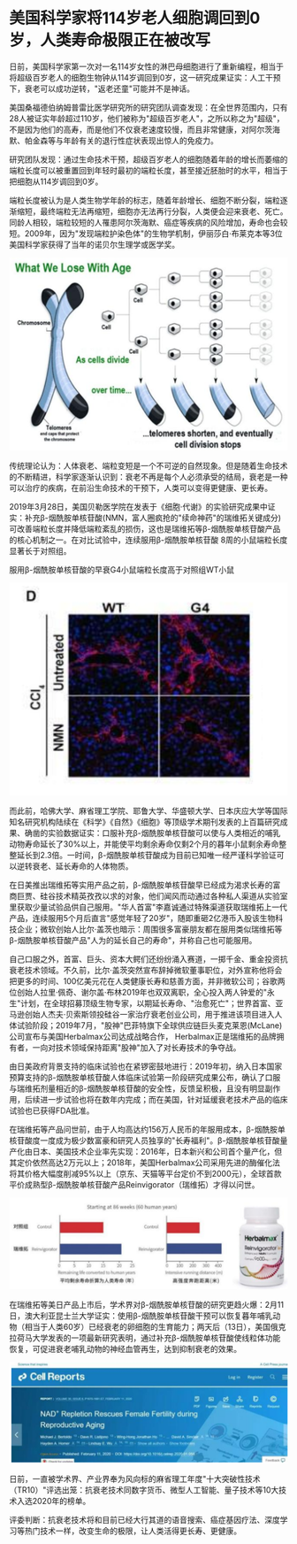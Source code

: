 # 美国科学家将114岁老人细胞调回到0岁，人类寿命极限正在被改写

日前，美国科学家第一次对一名114岁女性的淋巴母细胞进行了重新编程，相当于将超级百岁老人的细胞生物钟从114岁调回到0岁，这一研究成果证实：人工干预下，衰老可以成功逆转，"返老还童"可能并不是神话。

美国桑福德伯纳姆普雷比医学研究所的研究团队调查发现：在全世界范围内，只有28人被证实年龄超过110岁，他们被称为"超级百岁老人"，之所以称之为"超级"，不是因为他们的高寿，而是他们不仅衰老速度较慢，而且非常健康，对阿尔茨海默、帕金森等与年龄有关的退行性症状表现出惊人的免疫力。

研究团队发现：通过生命技术干预，超级百岁老人的细胞随着年龄的增长而萎缩的端粒长度可以被重置回到年轻时最初的端粒长度，甚至接近胚胎时的水平，相当于把细胞从114岁调回到0岁。

端粒长度被认为是人类生物学年龄的标志，随着年龄增长、细胞不断分裂，端粒逐渐缩短，最终端粒无法再缩短，细胞亦无法再行分裂，人类便会迎来衰老、死亡。同龄人相较，端粒较短的人罹患阿尔茨海默、癌症等疾病的风险增加，寿命也会较短。2009年，因为"发现端粒护染色体"的生物学机制，伊丽莎白·布莱克本等3位美国科学家获得了当年的诺贝尔生理学或医学奖。

![新生命](images/newlife001.png)

传统理论认为：人体衰老、端粒变短是一个不可逆的自然现象。但是随着生命技术的不断精进，科学家逐渐认识到：衰老不再是每个人必须承受的结局，衰老是一种可以治疗的疾病，在前沿生命技术的干预下，人类可以变得更健康、更长寿。

2019年3月28日，美国贝勒医学院在发表于《细胞·代谢》的实验研究成果中证实：补充β-烟酰胺单核苷酸(NMN，富人圈疯抢的"续命神药"的瑞维拓关键成分)可改善端粒长度并降低端粒紊乱的损伤，这也是瑞维拓等β-烟酰胺单核苷酸产品的核心机制之一。在对比试验中，连续服用β-烟酰胺单核苷酸 8周的小鼠端粒长度显著长于对照组。

服用β-烟酰胺单核苷酸的早衰G4小鼠端粒长度高于对照组WT小鼠

![新生命](images/newlife002.png)


而此前，哈佛大学、麻省理工学院、耶鲁大学、华盛顿大学、日本庆应大学等国际知名研究机构陆续在《科学》《自然》《细胞》等顶级学术期刊发表的上百篇研究成果、确凿的实验数据证实：口服补充β-烟酰胺单核苷酸可以使与人类相近的哺乳动物寿命延长了30%以上，并能使平均剩余寿命仅剩2个月的暮年小鼠剩余寿命整整延长到2.3倍。一时间，β-烟酰胺单核苷酸成为目前已知唯一经严谨科学验证可以逆转衰老、延长寿命的人体物质。

在日美推出瑞维拓等实用产品之前，β-烟酰胺单核苷酸早已经成为渴求长寿的富商巨贾、硅谷技术精英孜孜以求的对象，他们闻风而动通过各种私人渠道从实验室里获取少量试验品供自己服用。"华人首富"李嘉诚通过特殊渠道获取瑞维拓上一代产品，连续服用5个月后直言"感觉年轻了20岁"，随即重砸2亿港币入股该生物科技企业；微软创始人比尔·盖茨也暗示：周围很多富豪朋友都在服用类似瑞维拓等β-烟酰胺单核苷酸产品"人为的延长自己的寿命"，并称自己也可能服用。

自己口服之外，首富、巨头、资本大鳄们还纷纷涌入赛道，一掷千金、重金投资抗衰老技术领域。不久前，比尔·盖茨突然宣布辞掉微软董事职位，对外宣称他将会把更多的时间、100亿美元花在人类健康长寿和慈善方面，并非微软公司；谷歌两位创始人拉里·佩奇、谢尔盖·布林2019年也双双离职，全心投入两人钟爱的"永生"计划，在全球招募顶级生物专家，以期延长寿命、"治愈死亡"；世界首富、亚马逊创始人杰夫·贝索斯领投硅谷一家治疗衰老创业公司，用于推进该项目进入人体试验阶段；2019年7月，"股神"巴菲特旗下全球供应链巨头麦克莱恩(McLane)公司宣布与美国Herbalmax公司达成战略合作， Herbalmax正是瑞维拓的品牌拥有者，一向对技术领域保持距离"股神"加入了对长寿技术的争夺战。

由日美政府背景支持的临床试验也在紧锣密鼓地进行：2019年初，纳入日本国家预算支持的β-烟酰胺单核苷酸人体临床试验第一阶段研究成果公布，确认了口服与瑞维拓剂量相近的β-烟酰胺单核苷酸的安全性，反馈呈积极，且没有明显副作用，后续进一步试验也将在数年内完成；而在美国，针对延缓衰老技术产品的临床试验也已获得FDA批准。

在瑞维拓等产品问世前，由于人均高达约156万人民币的年服用成本，β-烟酰胺单核苷酸度一度成为极少数富豪和研究人员独享的"长寿福利"。β-烟酰胺单核苷酸量产化由日本、美国技术企业率先实现：2016年，日本新兴和公司首个量产化，但其定价依然高达2万元以上；2018年，美国Herbalmax公司采用先进的酶催化法将其价格大幅度削减95%以上（京东、天猫等平台定价不到2000元），全球首款平价成熟型β-烟酰胺单核苷酸产品Reinvigorator（瑞维拓）才得以问世。


![新生命](images/newlife003.png)

在瑞维拓等美日产品上市后，学术界对β-烟酰胺单核苷酸的研究更趋火爆：2月11日，澳大利亚昆士兰大学证实：使用β-烟酰胺单核苷酸干预可以恢复暮年哺乳动物（相当于人类60岁）已经衰老的卵细胞的生育能力；两天后（13日），美国俄克拉荷马大学发表的一项最新研究表明，通过补充β-烟酰胺单核苷酸使线粒体功能恢复，可促进衰老哺乳动物的神经血管再生，达到抑制衰老的效果。

![新生命](images/newlife004.png)

日前，一直被学术界、产业界奉为风向标的麻省理工年度"十大突破性技术（TR10）"评选出笼：抗衰老技术同数字货币、微型人工智能、量子技术等10大技术入选2020年的榜单。

评委判断：抗衰老技术将和目前已经大行其道的语音搜索、癌症基因疗法、深度学习等热门技术一样，改变生命的极限，让人类活得更长寿、更健康。

